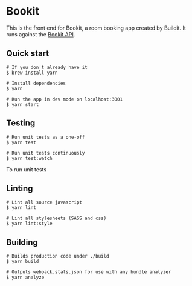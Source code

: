 # Bookit

This is the front end for Bookit, a room booking app created by Buildit. It runs against the [Bookit API](https://github.com/buildit/bookit-api).


## Quick start

```
# If you don't already have it
$ brew install yarn

# Install dependencies
$ yarn

# Run the app in dev mode on localhost:3001
$ yarn start
```

## Testing

```
# Run unit tests as a one-off
$ yarn test

# Run unit tests continuously
$ yarn test:watch
```
To run unit tests

## Linting

```
# Lint all source javascript
$ yarn lint

# Lint all stylesheets (SASS and css)
$ yarn lint:style
```

## Building

```
# Builds production code under ./build
$ yarn build

# Outputs webpack.stats.json for use with any bundle analyzer
$ yarn analyze
```
